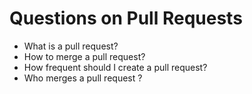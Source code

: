 # Questions on Pull Requests

* What is a pull request?
* How to merge a pull request?
* How frequent should I create a pull request?
* Who merges a pull request ?
